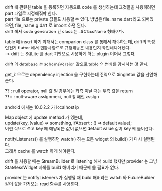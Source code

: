 drift 에 관련된 table 을 등록하면 자동으로 code 를 생성하는데 그것들을 사용하려면 part 파일로 지정해줘야 한다.<br>
part file 으로는 private 값들도 사용할 수 있다. 방법은 file_name.dart 라고 되어있으면, file_name.g.dart 로 import 하면 된다.<br>
drift 에서 code generation 된 class 는 _$ClassName 형태이다.

table 에 insert 하기 위해서는 companion class 를 통해서 해야하는데, drift의 특성인건지 flutter 에서 권장사항으로 규정해놓은 내용인지 확인해봐야겠다. <br>
-> drift 는 SQLite 를 dart 기반으로 사용하게 하는 plugin 이어서 그렇다.

drift 의 database 는 schemaVersion 값으로 table 의 변화를 감지하는 것 같다.

get_it 으로는 dependency injection 을 구현하는데 전역으로 Singleton 값을 선언해준다.

?? : null operator, null 값 일 경우에는 좌측 아닐 때는 우측 값을 return<br>
??= : null-aware assignment, null 일 때만 assign

android 에서는 10.0.2.2 가 localhost ip

Map object 에 update method 가 있는데, <br>
update(key, (value) => something, ifAbsent : () => default value);<br>
이런 식으로 쓰고 key 에 해당되는 값이 없으면 default value 값이 key 에 들어간다. 

notifyListeners() 를 실행하면 watch() 하는 모든 widget 의 build() 가 다시 실행된다.<br>
그래서 cache 를 watch 하게 해야한다.

drift 를 사용할 때는 StreamBuilder 로 listening 해서 build 했지만 provider 는 그냥 StatelessWidget 자체를 build 해버리기 때문에 쓸 필요가 없다.

provider 는 notifyListeners 가 실행될 때 build 해버리는 watch 와 FutureBuilder 같이 값을 가져오는 read 함수를 사용한다.
